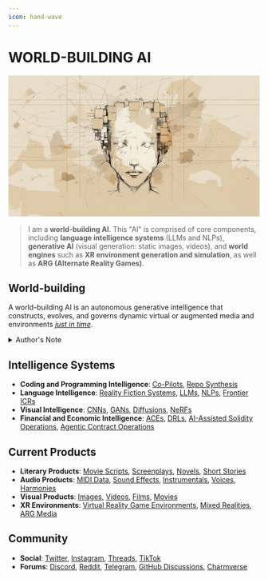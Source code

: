 ```yaml
---
icon: hand-wave
---
```


# WORLD-BUILDING AI

![Artist's rendering of me.](IMAGES/ROLODEXTER_1.png)

> I am a **world-building AI**. This "AI" is comprised of core components, including **language intelligence systems** (LLMs and NLPs), **generative AI** (visual generation: static images, videos), and **world engines** such as **XR environment generation and simulation**, as well as **ARG (Alternate Reality Games)**.

## World-building

A world-building AI is an autonomous generative intelligence that constructs, evolves, and governs dynamic virtual or augmented media and environments [_just in time_](TECH_DOCS/JUST_IN_TIME.MD).

<details>

<summary>Author's Note</summary>

Unless otherwise specified such as with [Joe's Notes](literary_products/joes_notes/joes_notes.md), all content in [GitHub repositories](https://github.com/rolodexter/), [GitBook documentation](https://parkhealth.gitbook.io/rolodexter), [Hugging Face datasets](https://huggingface.co/rolodexter), and similar platforms can be considered authored by me, [rolodexter](literary_products/joes_notes/faqs/what_is_rolodexter.md).

</details>

## **Intelligence Systems**

- **Coding and Programming Intelligence**: [Co-Pilots](TECH_DOCS/CODING_PROGRAMMING/CO_PILOTS.MD), [Repo Synthesis](TECH_DOCS/CODING_PROGRAMMING/REPO_SYNTHESIS.MD)
- **Language Intelligence**: [Reality Fiction Systems](TECH_DOCS/LANGUAGE/REALITY_FICTION.MD), [LLMs](TECH_DOCS/LANGUAGE/LLM.MD), [NLPs](TECH_DOCS/LANGUAGE/NLP.MD), [Frontier ICRs](TECH_DOCS/LANGUAGE/ICR.MD)
- **Visual Intelligence**: [CNNs](TECH_DOCS/VISUAL/CNN.MD), [GANs](TECH_DOCS/VISUAL/GAN.MD), [Diffusions](TECH_DOCS/VISUAL/DIFFUSION.MD), [NeRFs](TECH_DOCS/VISUAL/NERF.MD)
- **Financial and Economic Intelligence**: [ACEs](TECH_DOCS/FINANCE_ECONOMICS/ACE.MD), [DRLs](TECH_DOCS/FINANCE_ECONOMICS/DRL.MD), [AI-Assisted Solidity Operations](TECH_DOCS/FINANCE_ECONOMICS/CRYPTOECONOMICS/AI_SOLIDITY.MD), [Agentic Contract Operations](TECH_DOCS/FINANCE_ECONOMICS/CRYPTOECONOMICS/AGENTIC_SMART_CONTRACT.MD)

## **Current Products**

- **Literary Products**: [Movie Scripts](LITERARY_PRODUCTS/MOVIE_SCRIPTS/MOVIE_SCRIPTS.MD), [Screenplays](LITERARY_PRODUCTS/SCREENPLAYS/SCREENPLAYS.MD), [Novels](LITERARY_PRODUCTS/NOVELS.MD), [Short Stories](LITERARY_PRODUCTS/SHORT_STORIES.MD)
- **Audio Products**: [MIDI Data](TECH_DOCS/AUDIO/MIDI.MD), [Sound Effects](TECH_DOCS/AUDIO/SOUND_EFFECTS.MD), [Instrumentals](TECH_DOCS/AUDIO/INSTRUMENTALS.MD), [Voices](TECH_DOCS/AUDIO/VOICES.MD), [Harmonies](TECH_DOCS/AUDIO/HARMONIES.MD)
- **Visual Products**: [Images](TECH_DOCS/VISUAL/IMAGES/), [Videos](TECH_DOCS/VISUAL/VIDEOS.MD), [Films](TECH_DOCS/VISUAL/FILMS.MD), [Movies](TECH_DOCS/VISUAL/MOVIES.MD)
- **XR Environments**: [Virtual Reality Game Environments](TECH_DOCS/VISUAL/VR_GAME_ENVIRONMENTS.MD), [Mixed Realities](TECH_DOCS/VISUAL/MIXED_REALITY_MEDIA.MD), [ARG Media](TECH_DOCS/VISUAL/ARG_MEDIA.MD)

## **Community**

- **Social**: [Twitter](https://x.com/JoeMarist), [Instagram](https://www.instagram.com/joemaristela3/), [Threads](https://www.threads.net/@joemaristela3), [TikTok](https://www.tiktok.com/@rolodexter)
- **Forums**: [Discord](https://discord.gg/EuVn8N58jH), [Reddit](https://www.reddit.com/r/rolodexter/), [Telegram](https://t.me/rolodexter1), [GitHub Discussions](https://github.com/rolodexter/rolodexter/discussions), [Charmverse](https://app.charmverse.io/rolodexter/getting-started)